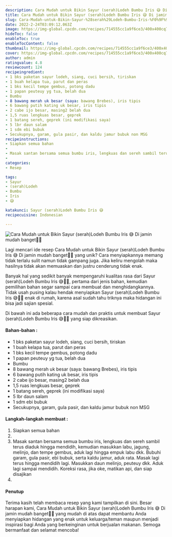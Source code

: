 ```yaml
---
description: Cara Mudah untuk Bikin Sayur (serah)Lodeh Bumbu Iris 😅 Di jamin mudah banget"
title: Cara Mudah untuk Bikin Sayur (serah)Lodeh Bumbu Iris 😅 Di jamin mudah banget
slug: Cara-Mudah-untuk-Bikin-Sayur-%28serah%29Lodeh-Bumbu-Iris-%F0%9F%98%85-Di-jamin-mudah-banget
date: 2022-2-24T03:09:12.063Z
image: https://img-global.cpcdn.com/recipes/714555cc1a9f6ce3/400x400cq70/photo.jpg
hideToc: false
enableToc: true
enableTocContent: false
thumbnail: https://img-global.cpcdn.com/recipes/714555cc1a9f6ce3/400x400cq70/photo.jpg
cover: https://img-global.cpcdn.com/recipes/714555cc1a9f6ce3/400x400cq70/photo.jpg
author: admin
ratingvalue: 4.8
reviewcount: 124
recipeingredient:
- 1 bks paketan sayur lodeh, siang, cuci bersih, tiriskan
- 1 buah kelapa tua, parut dan peras
- 1 bks kecil tempe gembus, potong dadu
- 1 papan peuteuy yg tua, belah dua
- Bumbu
- 8 bawang merah uk besar (saya: bawang Brebes), iris tipis
- 6 bawang putih kating uk besar, iris tipis
- 2 cabe ijo besar, masing2 belah dua
- 1,5 ruas lengkuas besar, geprek
- 1 batang sereh, geprek (ini modifikasi saya)
- 5 lbr daun salam
- 1 sdm ebi bubuk
- Secukupnya, garam, gula pasir, dan kaldu jamur bubuk non MSG
recipeinstructions:
- Siapkan semua bahan
- 
- Masak santan bersama semua bumbu iris, lengkuas dan sereh sambil terus diaduk hingga mendidih, kemudian masukkan labu, jagung, melinjo, dan tempe gembus, aduk lagi hingga empuk labu dkk. Bubuhi garam, gula pasir, ebi bubuk, serta kaldu jamur, aduk rata. Masak lagi terus hingga mendidih lagi. Masukkan daun melinjo, peuteuy dkk. Aduk lagi sampai mendidih. Koreksi rasa, jika oke, matikan api, dan siap disajikan
- 
categories:
- Resep

tags:
- Sayur
- (serah)Lodeh
- Bumbu
- Iris
- 😅

katakunci: Sayur (serah)Lodeh Bumbu Iris 😅
recipecuisine: Indonesian

---
```


![Cara Mudah untuk Bikin Sayur (serah)Lodeh Bumbu Iris 😅 Di jamin mudah banget👩‍🍳](https://img-global.cpcdn.com/recipes/714555cc1a9f6ce3/400x400cq70/photo.jpg)

Lagi mencari ide resep Cara Mudah untuk Bikin Sayur (serah)Lodeh Bumbu Iris 😅 Di jamin mudah banget👩‍🍳 yang unik? Cara menyiapkannya memang tidak terlalu sulit namun tidak gampang juga. Jika keliru mengolah maka hasilnya tidak akan memuaskan dan justru cenderung tidak enak.

Banyak hal yang sedikit banyak mempengaruhi kualitas rasa dari Sayur (serah)Lodeh Bumbu Iris 😅👩‍🍳, pertama dari jenis bahan, kemudian pemilihan bahan segar sampai cara membuat dan menghidangkannya. Tidak usah pusing kalau hendak menyiapkan Sayur (serah)Lodeh Bumbu Iris 😅👩‍🍳 enak di rumah, karena asal sudah tahu triknya maka hidangan ini bisa jadi sajian spesial.

Di bawah ini ada beberapa cara mudah dan praktis untuk membuat Sayur (serah)Lodeh Bumbu Iris 😅👩‍🍳 yang siap dikreasikan.

<!--inarticleads1-->

#### Bahan-bahan :

- 1 bks paketan sayur lodeh, siang, cuci bersih, tiriskan
- 1 buah kelapa tua, parut dan peras
- 1 bks kecil tempe gembus, potong dadu
- 1 papan peuteuy yg tua, belah dua
- Bumbu
- 8 bawang merah uk besar (saya: bawang Brebes), iris tipis
- 6 bawang putih kating uk besar, iris tipis
- 2 cabe ijo besar, masing2 belah dua
- 1,5 ruas lengkuas besar, geprek
- 1 batang sereh, geprek (ini modifikasi saya)
- 5 lbr daun salam
- 1 sdm ebi bubuk
- Secukupnya, garam, gula pasir, dan kaldu jamur bubuk non MSG

<!--inarticleads2-->

#### Langkah-langkah membuat :

1. Siapkan semua bahan
1. 
1. Masak santan bersama semua bumbu iris, lengkuas dan sereh sambil terus diaduk hingga mendidih, kemudian masukkan labu, jagung, melinjo, dan tempe gembus, aduk lagi hingga empuk labu dkk. Bubuhi garam, gula pasir, ebi bubuk, serta kaldu jamur, aduk rata. Masak lagi terus hingga mendidih lagi. Masukkan daun melinjo, peuteuy dkk. Aduk lagi sampai mendidih. Koreksi rasa, jika oke, matikan api, dan siap disajikan
1. 

#### Penutup

Terima kasih telah membaca resep yang kami tampilkan di sini. Besar harapan kami, Cara Mudah untuk Bikin Sayur (serah)Lodeh Bumbu Iris 😅 Di jamin mudah banget👩‍🍳 yang mudah di atas dapat membantu Anda menyiapkan hidangan yang enak untuk keluarga/teman maupun menjadi inspirasi bagi Anda yang berkeinginan untuk berjualan makanan. Semoga bermanfaat dan selamat mencoba!
